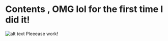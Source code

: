 # Contents , OMG lol for the first time I did it!
![alt text](https://github.com/danelee2601/sklearn_study/blob/master/test01/a1.jpg)
Pleeease work!
